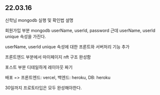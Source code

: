 ## 22.03.16

신학님 mongodb 실행 및 확인법 설명

회원가입 부분 mongodb userName, userId, password 근데 userName, userId unique 속성을 가진다.

userName, userId unique 속성에 대한 프론트와 서버처리 기능 추가

프론트엔드 부분에서 마이페이지 nft 구조 완성함

포스트 부분 디테일하게 레이아웃 짜기

배포 => 프론트엔드: vercel, 백엔드: heroku, DB: heroku

30일까지 프로토타입은 모두 완성해야한다.
